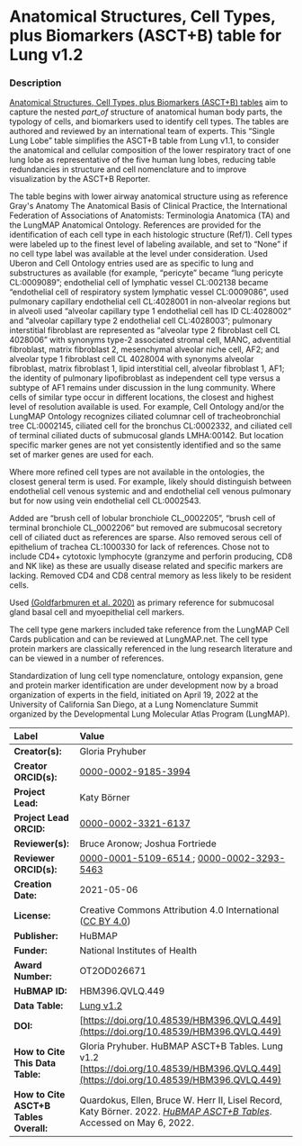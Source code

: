 # Anatomical Structures, Cell Types, plus Biomarkers (ASCT+B) table for Lung v1.2

### Description
[Anatomical Structures, Cell Types, plus Biomarkers (ASCT+B) tables](https://humanatlas.io/asctb-tables) aim to capture the nested *part_of* structure of anatomical human body parts, the typology of cells, and biomarkers used to identify cell types. The tables are authored and reviewed by an international team of experts. This “Single Lung Lobe” table simplifies the ASCT+B table from Lung v1.1, to consider the anatomical and cellular composition of  the lower respiratory tract of one lung lobe as representative of the five human lung lobes, reducing table redundancies in structure and cell nomenclature and to improve visualization by the ASCT+B Reporter. 

The table begins with lower airway anatomical structure using as reference Gray's Anatomy The Anatomical Basis of Clinical Practice, the International Federation of Associations of Anatomists: Terminologia Anatomica (TA) and the LungMAP Anatomical Ontology.
References are provided for the identification of each cell type in each histologic structure (Ref/1).  Cell types were labeled up to the finest level of labeling available, and set to “None” if no cell type label was available at the level under consideration. Used Uberon and Cell Ontology entries used are as specific to lung and substructures as available (for example, “pericyte” became “lung pericyte CL:0009089”; endothelial cell of lymphatic vessel CL:002138  became “endothelial cell of respiratory system lymphatic vessel CL:0009086”, used pulmonary capillary endothelial cell CL:4028001 in non-alveolar regions but in alveoli used “alveolar capillary type 1 endothelial cell has ID CL:4028002” and “alveolar capillary type 2 endothelial cell CL:4028003”; pulmonary interstitial fibroblast are represented as “alveolar type 2 fibroblast cell CL 4028006” with synonyms type-2 associated stromal cell, MANC, adventitial fibroblast, matrix fibroblast 2, mesenchymal alveolar niche cell, AF2; and alveolar type 1 fibroblast cell CL 4028004 with synonyms alveolar fibroblast, matrix fibroblast 1, lipid interstitial cell, alveolar fibroblast 1, AF1; the identity of pulmonary lipofibroblast as independent cell type versus a subtype of AF1 remains under discussion in the lung community.
Where cells of similar type occur in different locations, the closest and highest level of resolution available is used. For example, Cell Ontology and/or the LungMAP Ontology recognizes ciliated columnar cell of tracheobronchial tree CL:0002145, ciliated cell for the bronchus CL:0002332, and ciliated cell of terminal ciliated ducts of submucosal glands LMHA:00142. But location specific marker genes are not yet consistently identified and so the same set of marker genes are used for each.
                        
Where more refined cell types are not available in the ontologies, the closest general term is used. For example, likely should distinguish between endothelial cell venous systemic and and endothelial cell venous pulmonary but for now using vein endothelial cell CL:0002543.
 
Added are “brush cell of lobular bronchiole CL_0002205”, “brush cell of terminal bronchiole CL_0002206”  but removed are submucosal secretory cell of ciliated duct as references are sparse. Also removed serous cell of epithelium of trachea CL:1000330 for lack of references. Chose not to include CD4+ cytotoxic lymphocyte (granzyme and perforin producing, CD8 and NK like) as these are usually disease related and specific markers are lacking.  Removed CD4 and CD8 central memory as less likely to be resident cells.
 
Used [(Goldfarbmuren et al. 2020)](https://doi.org/10.1038/s41467-020-16239-z) as primary reference for submucosal gland basal cell and myoepithelial cell markers.

The cell type gene markers included take reference from the LungMAP Cell Cards publication and can be reviewed at LungMAP.net. The cell type protein markers are classically referenced in the lung research literature and can be viewed in a number of references.

Standardization of lung cell type nomenclature, ontology expansion, gene and protein marker identification are under development now by a broad organization of experts in the field, initiated on April 19, 2022 at the University of California San Diego, at a Lung Nomenclature Summit organized by the Developmental Lung Molecular Atlas Program (LungMAP).


| Label | Value |
| :------------- |:-------------|
| **Creator(s):** | Gloria Pryhuber |
| **Creator ORCID(s):** | [0000-0002-9185-3994](https://orcid.org/0000-0002-9185-3994) |
| **Project Lead:** | Katy B&ouml;rner |
| **Project Lead ORCID:** | [0000-0002-3321-6137](https://orcid.org/0000-0002-3321-6137) |
| **Reviewer(s):** | Bruce Aronow; Joshua Fortriede|
| **Reviewer ORCID(s):** |[0000-0001-5109-6514 ](https://orcid.org/0000-0001-5109-6514); [0000-0002-3293-5463](https://orcid.org/0000-0002-3293-5463)|
| **Creation Date:** | 2021-05-06 |
| **License:** | Creative Commons Attribution 4.0 International ([CC BY 4.0](https://creativecommons.org/licenses/by/4.0/)) |
| **Publisher:** | HuBMAP |
| **Funder:** | National Institutes of Health |
| **Award Number:** | OT2OD026671 |
| **HuBMAP ID:** | HBM396.QVLQ.449 |
| **Data Table:** | [Lung v1.2](https://hubmapconsortium.github.io/ccf-releases/v1.2/asct-b/ASCT-B_VH_Lung.csv)  |
| **DOI:** | [https://doi.org/10.48539/HBM396.QVLQ.449](https://doi.org/10.48539/HBM396.QVLQ.449) |
| **How to Cite This Data Table:** | Gloria Pryhuber. HuBMAP ASCT+B Tables. Lung v1.2 [https://doi.org/10.48539/HBM396.QVLQ.449](https://doi.org/10.48539/HBM396.QVLQ.449) |
| **How to Cite ASCT+B Tables Overall:** | Quardokus, Ellen, Bruce W. Herr II, Lisel Record, Katy B&ouml;rner. 2022. [*HuBMAP ASCT+B Tables*](https://humanatlas.io/asctb-tables). Accessed on May 6, 2022. |
